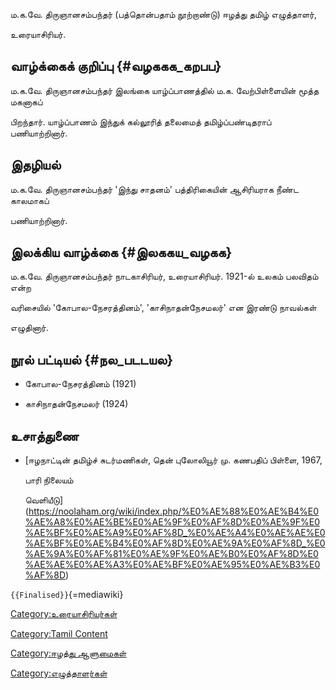ம.க.வே. திருஞானசம்பந்தர் (பத்தொன்பதாம் நூற்றாண்டு) ஈழத்து தமிழ் எழுத்தாளர்,
உரையாசிரியர்.

## வாழ்க்கைக் குறிப்பு {#வழககக_கறபப}

ம.க.வே. திருஞானசம்பந்தர் இலங்கை யாழ்ப்பாணத்தில் ம.க. வேற்பிள்ளையின் மூத்த மகனாகப்
பிறந்தார். யாழ்ப்பாணம் இந்துக் கல்லூரித் தலைமைத் தமிழ்ப்பண்டிதராப் பணியாற்றினார்.

## இதழியல்

ம.க.வே. திருஞானசம்பந்தர் \'இந்து சாதனம்\' பத்திரிகையின் ஆசிரியராக நீண்ட காலமாகப்
பணியாற்றினார்.

## இலக்கிய வாழ்க்கை {#இலககய_வழகக}

ம.க.வே. திருஞானசம்பந்தர் நாடகாசிரியர், உரையாசிரியர். 1921-ல் உலகம் பலவிதம் என்ற
வரிசையில் \'கோபால-நேசரத்தினம்\', \'காசிநாதன்நேசமலர்\' என இரண்டு நாவல்கள்
எழுதினார்.

## நூல் பட்டியல் {#நல_படடயல}

-   கோபால-நேசரத்தினம் (1921)
-   காசிநாதன்நேசமலர் (1924)

## உசாத்துணை

-   [ஈழநாட்டின் தமிழ்ச் சுடர்மணிகள், தென் புலோலியூர் மு. கணபதிப் பிள்ளை, 1967,
    பாரி நிலையம்
    வெளியீடு](https://noolaham.org/wiki/index.php/%E0%AE%88%E0%AE%B4%E0%AE%A8%E0%AE%BE%E0%AE%9F%E0%AF%8D%E0%AE%9F%E0%AE%BF%E0%AE%A9%E0%AF%8D_%E0%AE%A4%E0%AE%AE%E0%AE%BF%E0%AE%B4%E0%AF%8D%E0%AE%9A%E0%AF%8D_%E0%AE%9A%E0%AF%81%E0%AE%9F%E0%AE%B0%E0%AF%8D%E0%AE%AE%E0%AE%A3%E0%AE%BF%E0%AE%95%E0%AE%B3%E0%AF%8D)

`{{Finalised}}`{=mediawiki}

[Category:உரையாசிரியர்கள்](Category:உரையாசிரியர்கள் "wikilink")
[Category:Tamil Content](Category:Tamil_Content "wikilink")
[Category:ஈழத்து ஆளுமைகள்](Category:ஈழத்து_ஆளுமைகள் "wikilink")
[Category:எழுத்தாளர்கள்](Category:எழுத்தாளர்கள் "wikilink")
